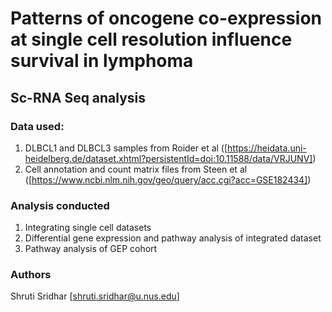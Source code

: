 # Patterns of oncogene co-expression at single cell resolution influence survival in lymphoma

## Sc-RNA Seq analysis 

### Data used: 

1. DLBCL1 and DLBCL3 samples from Roider et al ([https://heidata.uni-heidelberg.de/dataset.xhtml?persistentId=doi:10.11588/data/VRJUNV])
2. Cell annotation and count matrix files from Steen et al ([https://www.ncbi.nlm.nih.gov/geo/query/acc.cgi?acc=GSE182434])

### Analysis conducted

1. Integrating single cell datasets
2. Differential gene expression and pathway analysis of integrated dataset 
3. Pathway analysis of GEP cohort 

### Authors
Shruti Sridhar [shruti.sridhar@u.nus.edu]
